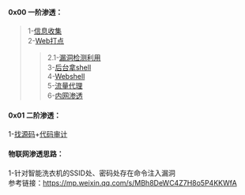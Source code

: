 #### 0x00 一阶渗透：
>1-[信息收集](./1-信息收集.md)  
>2-[Web打点](./2-漏洞检测利用.md)  
>>2.1-[漏洞检测利用](漏洞检测利用.md)   
>3-[后台拿shell](./3-后台拿shell.md)  
>4-[Webshell](./4-Webshell.md)  
>5-[流量代理](./5-流量代理.md)  
>6-[内网渗透](./6-内网渗透.md)

#### 0x01 二阶渗透：

1-[找源码](https://github.com/ybdt/attack-hub/blob/main/%E6%89%BE%E6%BA%90%E7%A0%81%E6%80%9D%E8%B7%AF.md)+[代码审计](https://github.com/ybdt/audit-hub)

#### 物联网渗透思路：  
1-针对智能洗衣机的SSID处、密码处存在命令注入漏洞  
参考链接：https://mp.weixin.qq.com/s/MBh8DeWC4Z7H8o5P4KKWfA
